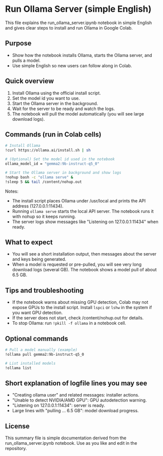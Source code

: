 # Run Ollama Server (simple English)

This file explains the run_ollama_server.ipynb notebook in simple English and gives clear steps to install and run Ollama in Google Colab.

## Purpose

- Show how the notebook installs Ollama, starts the Ollama server, and pulls a model.
- Use simple English so new users can follow along in Colab.

## Quick overview

1. Install Ollama using the official install script.
2. Set the model id you want to use.
3. Start the Ollama server in the background.
4. Wait for the server to be ready and watch the logs.
5. The notebook will pull the model automatically (you will see large download logs).

## Commands (run in Colab cells)

```bash
# Install Ollama
!curl https://ollama.ai/install.sh | sh

# (Optional) Set the model id used in the notebook
ollama_model_id = "gemma2:9b-instruct-q5_0"

# Start the Ollama server in background and show logs
!nohup bash -c "ollama serve" &
!sleep 5 && tail /content/nohup.out
```

Notes:
- The install script places Ollama under /usr/local and prints the API address (127.0.0.1:11434).
- Running `ollama serve` starts the local API server. The notebook runs it with nohup so it keeps running.
- The server logs show messages like "Listening on 127.0.0.1:11434" when ready.

## What to expect

- You will see a short installation output, then messages about the server and keys being generated.
- When a model is requested or pre-pulled, you will see very long download logs (several GB). The notebook shows a model pull of about 6.5 GB.

## Tips and troubleshooting

- If the notebook warns about missing GPU detection, Colab may not expose GPUs to the install script. Install `lspci` or `lshw` in the system if you want GPU detection.
- If the server does not start, check /content/nohup.out for details.
- To stop Ollama: run `!pkill -f ollama` in a notebook cell.

## Optional commands

```bash
# Pull a model manually (example)
!ollama pull gemma2:9b-instruct-q5_0

# List installed models
!ollama list
```

## Short explanation of logfile lines you may see

- "Creating ollama user" and related messages: installer actions.
- "Unable to detect NVIDIA/AMD GPU": GPU autodetection warning.
- "Listening on 127.0.0.1:11434": server is ready.
- Large lines with "pulling ... 6.5 GB": model download progress.

## License

This summary file is simple documentation derived from the run_ollama_server.ipynb notebook. Use as you like and edit in the repository.

